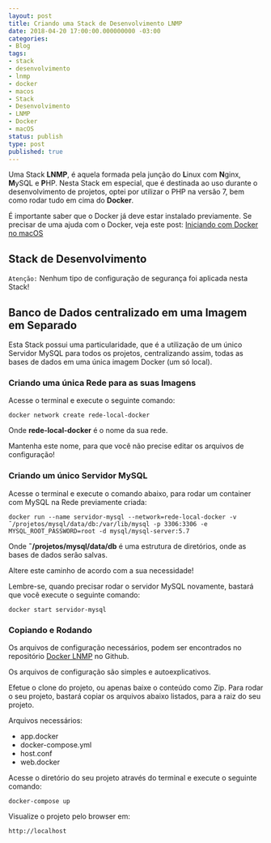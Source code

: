 ```yaml
---
layout: post
title: Criando uma Stack de Desenvolvimento LNMP
date: 2018-04-20 17:00:00.000000000 -03:00
categories:
- Blog
tags:
- stack
- desenvolvimento
- lnmp
- docker
- macos
- Stack
- Desenvolvimento
- LNMP
- Docker
- macOS
status: publish
type: post
published: true
---
```


Uma Stack **LNMP**, é aquela formada pela junção do **L**inux com **N**ginx, **M**ySQL e **P**HP.
Nesta Stack em especial, que é destinada ao uso durante o desenvolvimento de projetos, optei por utilizar o PHP na versão 7, bem como rodar tudo em cima do **Docker**.

É importante saber que o Docker já deve estar instalado previamente.
Se precisar de uma ajuda com o Docker, veja este post: [Iniciando com Docker no macOS](http://www.maiconschmitz.com.br/blog/2016/05/21/iniciando-com-docker-no-os-x "Iniciando com Docker no macOS")

## Stack de Desenvolvimento

`Atenção:` Nenhum tipo de configuração de segurança foi aplicada nesta Stack!

## Banco de Dados centralizado em uma Imagem em Separado

Esta Stack possui uma particularidade, que é a utilização de um único Servidor MySQL para todos os projetos, centralizando assim, todas as bases de dados em uma única imagem Docker (um só local).

### Criando uma única Rede para as suas Imagens

Acesse o terminal e execute o seguinte comando:

    docker network create rede-local-docker

Onde **rede-local-docker** é o nome da sua rede.

Mantenha este nome, para que você não precise editar os arquivos de configuração!

### Criando um único Servidor MySQL

Acesse o terminal e execute o comando abaixo, para rodar um container com MySQL na Rede previamente criada:

    docker run --name servidor-mysql --network=rede-local-docker -v ˜/projetos/mysql/data/db:/var/lib/mysql -p 3306:3306 -e MYSQL_ROOT_PASSWORD=root -d mysql/mysql-server:5.7

Onde **˜/projetos/mysql/data/db** é uma estrutura de diretórios, onde as bases de dados serão salvas.

Altere este caminho de acordo com a sua necessidade!

Lembre-se, quando precisar rodar o servidor MySQL novamente, bastará que você execute o seguinte comando:

    docker start servidor-mysql

### Copiando e Rodando

Os arquivos de configuração necessários, podem ser encontrados no repositório [Docker LNMP](https://github.com/maiconschmitz/docker-lnmp "Docker LNMP") no Github.

Os arquivos de configuração são simples e autoexplicativos.

Efetue o clone do projeto, ou apenas baixe o conteúdo como Zip.
Para rodar o seu projeto, bastará copiar os arquivos abaixo listados, para a raiz do seu projeto.

Arquivos necessários:
- app.docker
- docker-compose.yml
- host.conf
- web.docker

Acesse o diretório do seu projeto através do terminal e execute o seguinte comando:

    docker-compose up

Visualize o projeto pelo browser em:

    http://localhost


